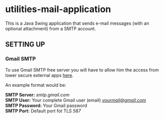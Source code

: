 # utilities-mail-application
 This is a Java Swing application that sends e-mail messages (with an optional attachment) from a SMTP account.

## SETTING UP

### Gmail SMTP

To use Gmail SMTP free server you will have to allow him the access from lower secure external apps [here](https://myaccount.google.com/u/0/lesssecureapps?pli=1).

An example format would be:

**SMTP Server:** *smtp.gmail.com*  
**SMTP User:** Your complete Gmail user (email) *yourmail@gmail.com*  
**SMTP Password:** Your Gmail password   
**SMTP Port:** Default port fot TLS *587*  
